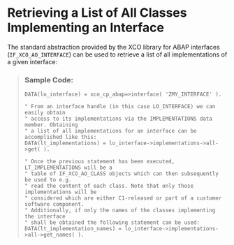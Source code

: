 <!-- loio950d54f0345641f1b4fd2bdd0d361473 -->

# Retrieving a List of All Classes Implementing an Interface

The standard abstraction provided by the XCO library for ABAP interfaces \(`IF_XCO_AO_INTERFACE`\) can be used to retrieve a list of all implementations of a given interface:

> ### Sample Code:  
> ```abap
> DATA(lo_interface) = xco_cp_abap=>interface( 'ZMY_INTERFACE' ).
>  
> " From an interface handle (in this case LO_INTERFACE) we can easily obtain
> " access to its implementations via the IMPLEMENTATIONS data member. Obtaining
> " a list of all implementations for an interface can be accomplished like this:
> DATA(lt_implementations) = lo_interface->implementations->all->get( ).
>  
> " Once the previous statement has been executed, LT_IMPLEMENTATIONS will be a
> " table of IF_XCO_AO_CLASS objects which can then subsequently be used to e.g.
> " read the content of each class. Note that only those implementations will be
> " considered which are either C1-released or part of a customer software component.
> " Additionally, if only the names of the classes implementing the interface
> " shall be obtained the following statement can be used:
> DATA(lt_implementation_names) = lo_interface->implementations->all->get_names( ).
> ```

